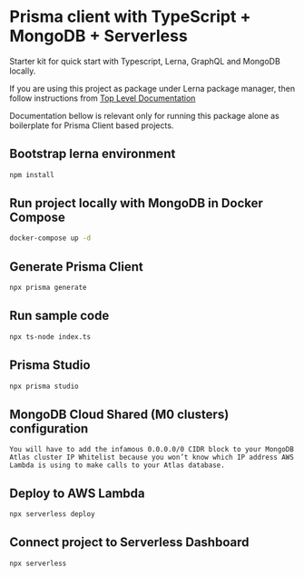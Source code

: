 # Prisma client with TypeScript + MongoDB + Serverless

Starter kit for quick start with Typescript, Lerna, GraphQL and MongoDB locally.

If you are using this project as package under Lerna package manager,
then follow instructions from [Top Level Documentation](../../)

Documentation bellow is relevant only for running this package alone as
boilerplate for Prisma Client based projects.

## Bootstrap lerna environment

```bash
npm install
```

## Run project locally with MongoDB in Docker Compose

```bash
docker-compose up -d
```

## Generate Prisma Client

```bash
npx prisma generate
```

## Run sample code

```bash
npx ts-node index.ts
```

## Prisma Studio

```bash
npx prisma studio
```

## MongoDB Cloud Shared (M0 clusters) configuration

`You will have to add the infamous 0.0.0.0/0 CIDR block to your MongoDB Atlas cluster IP Whitelist because you won’t know which IP address AWS Lambda is using to make calls to your Atlas database.`

## Deploy to AWS Lambda

```bash
npx serverless deploy
```

## Connect project to Serverless Dashboard

```bash
npx serverless
```
